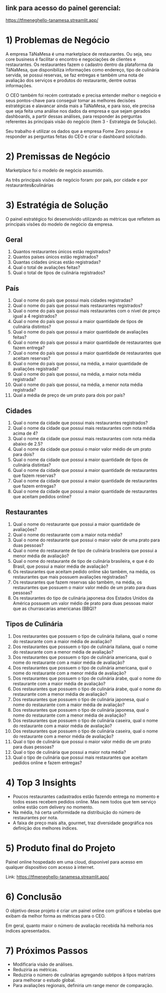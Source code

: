 ## link para acesso do painel gerencial:
https://tfmeneghello-tanamesa.streamlit.app/

# 1) Problemas de Negócio
  A empresa TáNaMesa é uma marketplace de restaurantes. Ou seja, seu core business é facilitar o encontro e negociações de clientes e restaurantes. Os restaurantes fazem o cadastro dentro da plataforma da TáNaMesa, que disponibiliza informações como endereço, tipo de culinária servida, se possui reservas, se faz entregas e também uma nota de avaliação dos serviços e produtos do restaurante, dentre outras informações.

  O CEO também foi recém contratado e precisa entender melhor o negócio e seus pontos-chave para conseguir tomar as melhores decisões estratégicas e alavancar ainda mais a TáNaMesa, e para isso, ele precisa que seja feita uma análise nos dados da empresa e que sejam gerados dashboards, a partir dessas análises, para responder
às perguntas referentes às principais visão do negócio (item 3 - Estratégia de Solução).

  Seu trabalho é utilizar os dados que a empresa Fome Zero possui e responder as perguntas feitas do CEO e criar o dashboard solicitado.

# 2) Premissas de Negócio
Marketplace foi o modelo de negócio assumido.

As três principais visões de negócio foram: por país, por cidade e por restaurantes&culinárias

# 3) Estratégia de Solução
O painel estratégico foi desenvolvido utilizando as métricas que refletem as principais visões do modelo de negócio da empresa.
## Geral
1. Quantos restaurantes únicos estão registrados?
2. Quantos países únicos estão registrados?
3. Quantas cidades únicas estão registradas?
4. Qual o total de avaliações feitas?
5. Qual o total de tipos de culinária registrados?
## País
1. Qual o nome do país que possui mais cidades registradas?
2. Qual o nome do país que possui mais restaurantes registrados?
3. Qual o nome do país que possui mais restaurantes com o nível de preço igual a 4
registrados?
4. Qual o nome do país que possui a maior quantidade de tipos de culinária
distintos?
5. Qual o nome do país que possui a maior quantidade de avaliações feitas?
6. Qual o nome do país que possui a maior quantidade de restaurantes que fazem
entrega?
7. Qual o nome do país que possui a maior quantidade de restaurantes que aceitam
reservas?
8. Qual o nome do país que possui, na média, a maior quantidade de avaliações
registrada?
9. Qual o nome do país que possui, na média, a maior nota média registrada?
10. Qual o nome do país que possui, na média, a menor nota média registrada?
11. Qual a média de preço de um prato para dois por país?
## Cidades
1. Qual o nome da cidade que possui mais restaurantes registrados?
2. Qual o nome da cidade que possui mais restaurantes com nota média acima de
4?
3. Qual o nome da cidade que possui mais restaurantes com nota média abaixo de
2.5?
4. Qual o nome da cidade que possui o maior valor médio de um prato para dois?
5. Qual o nome da cidade que possui a maior quantidade de tipos de culinária
distintas?
6. Qual o nome da cidade que possui a maior quantidade de restaurantes que fazem
reservas?
7. Qual o nome da cidade que possui a maior quantidade de restaurantes que fazem
entregas?
8. Qual o nome da cidade que possui a maior quantidade de restaurantes que
aceitam pedidos online?
## Restaurantes
1. Qual o nome do restaurante que possui a maior quantidade de avaliações?
2. Qual o nome do restaurante com a maior nota média?
3. Qual o nome do restaurante que possui o maior valor de uma prato para duas
pessoas?
4. Qual o nome do restaurante de tipo de culinária brasileira que possui a menor
média de avaliação?
5. Qual o nome do restaurante de tipo de culinária brasileira, e que é do Brasil, que
possui a maior média de avaliação?
6. Os restaurantes que aceitam pedido online são também, na média, os
restaurantes que mais possuem avaliações registradas?
7. Os restaurantes que fazem reservas são também, na média, os restaurantes que
possuem o maior valor médio de um prato para duas pessoas?
8. Os restaurantes do tipo de culinária japonesa dos Estados Unidos da América
possuem um valor médio de prato para duas pessoas maior que as churrascarias
americanas (BBQ)?
## Tipos de Culinária
1. Dos restaurantes que possuem o tipo de culinária italiana, qual o nome do
restaurante com a maior média de avaliação?
2. Dos restaurantes que possuem o tipo de culinária italiana, qual o nome do
restaurante com a menor média de avaliação?
3. Dos restaurantes que possuem o tipo de culinária americana, qual o nome do
restaurante com a maior média de avaliação?
4. Dos restaurantes que possuem o tipo de culinária americana, qual o nome do
restaurante com a menor média de avaliação?
5. Dos restaurantes que possuem o tipo de culinária árabe, qual o nome do
restaurante com a maior média de avaliação?
6. Dos restaurantes que possuem o tipo de culinária árabe, qual o nome do
restaurante com a menor média de avaliação?
7. Dos restaurantes que possuem o tipo de culinária japonesa, qual o nome do
restaurante com a maior média de avaliação?
8. Dos restaurantes que possuem o tipo de culinária japonesa, qual o nome do
restaurante com a menor média de avaliação?
9. Dos restaurantes que possuem o tipo de culinária caseira, qual o nome do
restaurante com a maior média de avaliação?
10. Dos restaurantes que possuem o tipo de culinária caseira, qual o nome do
restaurante com a menor média de avaliação?
11. Qual o tipo de culinária que possui o maior valor médio de um prato para duas
pessoas?
12. Qual o tipo de culinária que possui a maior nota média?
13. Qual o tipo de culinária que possui mais restaurantes que aceitam pedidos
online e fazem entregas?

# 4) Top 3 Insights
- Poucos restaurantes cadastrados estão fazendo entrega no momento e todos esses recebem pedidos online. Mas nem todos que tem serviço online estão com delivery no momento.
- Na média, há certa uniformidade na distribuição do número de restaurantes por nota.
- A faixa de preço mais alta, gourmet, traz diversidade geográfica nos definição dos melhores índices.

# 5) Produto final do Projeto
Painel online hospedado em uma cloud, disponível para acesso em qualquer dispositivo com acesso à internet.

Link: https://tfmeneghello-tanamesa.streamlit.app/

# 6) Conclusão
O objetivo desse projeto é criar um painel online com gráficos e tabelas que exibam da melhor forma as métricas para o CEO.

Em geral, quanto maior o número de avaliação recebida há melhoria nos índices apresentados.

# 7) Próximos Passos
- Modificaria visão de análises.
- Reduziria as métricas.
- Reduziria o número de culinárias agregando subtipos à tipos matrizes para melhorar o estudo global.
- Para avaliações regionais, definiria um range menor de comparação.

